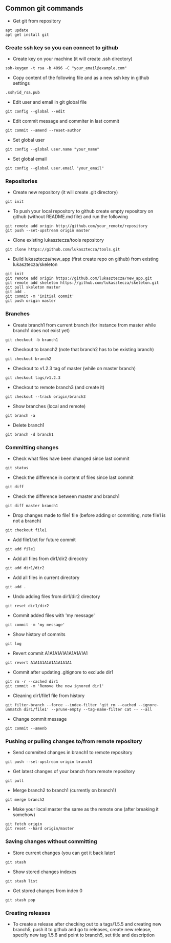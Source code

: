 ## Common git commands
- Get git from repository
```
apt update
apt get install git
```

### Create ssh key so you can connect to github
- Create key on your machine (it will create .ssh directory)
```
ssh-keygen -t rsa -b 4096 -C "your_email@example.com"
```

- Copy content of the following file and as a new ssh key in github settings
```
.ssh/id_rsa.pub
```

- Edit user and email in git global file
```
git config --global --edit
```

- Edit commit message and commiter in last commit
```
git commit --amend --reset-author
```

- Set global user
```
git config --global user.name "your_name"
```

- Set global email
```
git config --global user.email "your_email"
```

### Repositories
- Create new repository (it will create .git directory)
```
git init
```

- To push your local repository to github create empty repository on github (without README.md file) and run the following
```
git remote add origin http://github.com/your_remote/repository
git push --set-upstream origin master
```

- Clone existing lukasztecza/tools repository
```
git clone https://github.com/lukasztecza/tools.git
```

- Build lukasztecza/new_app (first create repo on github) from existing lukasztecza/skeleton
```
git init
git remote add origin https://github.com/lukasztecza/new_app.git
git remote add skeleton https://github.com/lukasztecza/skeleton.git
git pull skeleton master
git add .
git commit -m 'initial commit'
git push origin master
```

### Branches
- Create branch1 from current branch (for instance from master while branch1 does not exist yet)
```
git checkout -b branch1
```

- Checkout to branch2 (note that branch2 has to be existing branch)
```
git checkout branch2
```

- Checkout to v1.2.3 tag of master (while on master branch)
```
git checkout tags/v1.2.3 
```

- Checkout to remote branch3 (and create it)
```
git checkout --track origin/branch3
```

- Show branches (local and remote)
```
git branch -a
```

- Delete branch1
```
git branch -d branch1
```

### Committing changes
- Check what files have been changed since last commit
```
git status
```

- Check the difference in content of files since last commit
```
git diff
```

- Check the difference between master and branch1
```
git diff master branch1
```

- Drop changes made to file1 file (before adding or commiting, note file1 is not a branch)
```
git checkout file1
```

- Add file1.txt for future commit
```
git add file1
```

- Add all files from dir1/dir2 direcotry
```
git add dir1/dir2
```

- Add all files in current directory
```
git add .
```

- Undo adding files from dir1/dir2 directory
```
git reset dir1/dir2
```

- Commit added files with 'my message'
```
git commit -m 'my message'
```

- Show history of commits
```
git log
```

- Revert commit A1A1A1A1A1A1A1A1A1
```
git revert A1A1A1A1A1A1A1A1A1
```

- Commit after updating .gitignore to exclude dir1
```
git rm -r --cached dir1
git commit -m 'Remove the now ignored dir1'
```

- Cleaning dir1/file1 file from history
```
git filter-branch --force --index-filter 'git rm --cached --ignore-unmatch dir1/file1' --prune-empty --tag-name-filter cat -- --all
```

- Change commit message
```
git commit --amenb
```

### Pushing or pulling changes to/from remote repository
- Send commited changes in branch1 to remote repository
```
git push --set-upstream origin branch1
```

- Get latest changes of your branch from remote repository
```
git pull
```

- Merge branch2 to branch1 (currently on branch1)
```
git merge branch2
```

- Make your local master the same as the remote one (after breaking it somehow)
```
git fetch origin
git reset --hard origin/master
```

### Saving changes without committing
- Store current changes (you can get it back later)
```
git stash
```

- Show stored changes indexes
```
git stash list
```

- Get stored changes from index 0
```
git stash pop
```

### Creating releases
- To create a release after checking out to a tags/1.5.5 and creating new branch5, push it to github and go to releases, create new release, specify new tag 1.5.6 and point to branch5, set title and description
